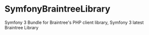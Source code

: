 # SymfonyBraintreeLibrary
Symfony 3 Bundle for Braintree's PHP client library, Symfony 3  latest Braintree Library
